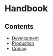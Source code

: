 # Handbook

## Contents

- [Development](/Handbook/Development)
- [Production](/Handbook/Production)
- [Coding](/Handbook/Coding)
